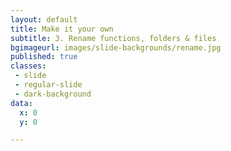 ```yaml
---
layout: default
title: Make it your own
subtitle: 3. Rename functions, folders & files
bgimageurl: images/slide-backgrounds/rename.jpg
published: true
classes:
 - slide
 - regular-slide
 - dark-background
data:
  x: 0
  y: 0

---
```


